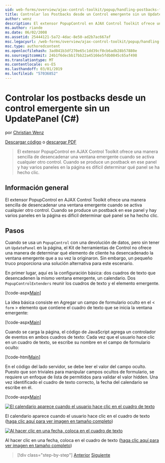 ```yaml
---
uid: web-forms/overview/ajax-control-toolkit/popup/handling-postbacks-from-a-popup-control-without-an-updatepanel-cs
title: Controlar los Postbacks desde un Control emergente sin un UpdatePanel (C#) | Microsoft Docs
author: wenz
description: El extensor PopupControl en AJAX Control Toolkit ofrece una manera sencilla de desencadenar una ventana emergente cuando se activa cualquier otro control. Cuando se produce un postback en unidades de búsqueda...
ms.author: riande
ms.date: 06/02/2008
ms.assetid: 25444121-5a72-4dac-8e50-ad2b7ac667af
msc.legacyurl: /web-forms/overview/ajax-control-toolkit/popup/handling-postbacks-from-a-popup-control-without-an-updatepanel-cs
msc.type: authoredcontent
ms.openlocfilehash: 3ad041b3df270e65c1dd39cf0cb6adb28b57880e
ms.sourcegitcommit: 24b1f6decbb17bb22a45166e5fdb0845c65af498
ms.translationtype: MT
ms.contentlocale: es-ES
ms.lasthandoff: 03/01/2019
ms.locfileid: "57036852"
---
```

<a name="handling-postbacks-from-a-popup-control-without-an-updatepanel-c"></a>Controlar los postbacks desde un control emergente sin un UpdatePanel (C#)
====================
por [Christian Wenz](https://github.com/wenz)

[Descargar código](http://download.microsoft.com/download/9/3/f/93f8daea-bebd-4821-833b-95205389c7d0/PopupControl3.cs.zip) o [descargar PDF](http://download.microsoft.com/download/2/d/c/2dc10e34-6983-41d4-9c08-f78f5387d32b/popupcontrol3CS.pdf)

> El extensor PopupControl en AJAX Control Toolkit ofrece una manera sencilla de desencadenar una ventana emergente cuando se activa cualquier otro control. Cuando se produce un postback en ese panel y hay varios paneles en la página es difícil determinar qué panel se ha hecho clic.


## <a name="overview"></a>Información general

El extensor PopupControl en AJAX Control Toolkit ofrece una manera sencilla de desencadenar una ventana emergente cuando se activa cualquier otro control. Cuando se produce un postback en ese panel y hay varios paneles en la página es difícil determinar qué panel se ha hecho clic.

## <a name="steps"></a>Pasos

Cuando se usa un `PopupControl` con una devolución de datos, pero sin tener un `UpdatePanel` en la página, el Kit de herramientas de Control no ofrece una manera de determinar qué elemento de cliente ha desencadenado la ventana emergente que a su vez la originaron. Sin embargo, un pequeño truco proporciona una solución alternativa para este escenario.

En primer lugar, aquí es la configuración básica: dos cuadros de texto que desencadenen la mismo ventana emergente, un calendario. Dos `PopupControlExtenders` reunir los cuadros de texto y el elemento emergente.

[!code-aspx[Main](handling-postbacks-from-a-popup-control-without-an-updatepanel-cs/samples/sample1.aspx)]

La idea básica consiste en Agregar un campo de formulario oculto en el &lt; `form` &gt; elemento que contiene el cuadro de texto que se inicia la ventana emergente:

[!code-aspx[Main](handling-postbacks-from-a-popup-control-without-an-updatepanel-cs/samples/sample2.aspx)]

Cuando se carga la página, el código de JavaScript agrega un controlador de eventos en ambos cuadros de texto: Cada vez que el usuario hace clic en un cuadro de texto, se escribe su nombre en el campo de formulario oculto:

[!code-html[Main](handling-postbacks-from-a-popup-control-without-an-updatepanel-cs/samples/sample3.html)]

En el código del lado servidor, se debe leer el valor del campo oculto. Puesto que son triviales para manipular campos ocultos de formulario, se requiere un enfoque de lista de permitidos para validar el valor hidden. Una vez identificado el cuadro de texto correcto, la fecha del calendario se escribe en él.

[!code-aspx[Main](handling-postbacks-from-a-popup-control-without-an-updatepanel-cs/samples/sample4.aspx)]


[![El calendario aparece cuando el usuario hace clic en el cuadro de texto](handling-postbacks-from-a-popup-control-without-an-updatepanel-cs/_static/image2.png)](handling-postbacks-from-a-popup-control-without-an-updatepanel-cs/_static/image1.png)

El calendario aparece cuando el usuario hace clic en el cuadro de texto ([haga clic aquí para ver imagen en tamaño completo](handling-postbacks-from-a-popup-control-without-an-updatepanel-cs/_static/image3.png))


[![Al hacer clic en una fecha, coloca en el cuadro de texto](handling-postbacks-from-a-popup-control-without-an-updatepanel-cs/_static/image5.png)](handling-postbacks-from-a-popup-control-without-an-updatepanel-cs/_static/image4.png)

Al hacer clic en una fecha, coloca en el cuadro de texto ([haga clic aquí para ver imagen en tamaño completo](handling-postbacks-from-a-popup-control-without-an-updatepanel-cs/_static/image6.png))

> [!div class="step-by-step"]
> [Anterior](handling-postbacks-from-a-popup-control-with-an-updatepanel-cs.md)
> [Siguiente](using-multiple-popup-controls-vb.md)
